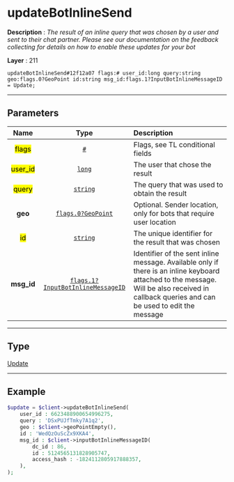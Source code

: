 # updateBotInlineSend

**Description** : *The result of an inline query that was chosen by a user and sent to their chat partner. Please see our documentation on the feedback collecting for details on how to enable these updates for your bot*

**Layer** : 211

```tl
updateBotInlineSend#12f12a07 flags:# user_id:long query:string geo:flags.0?GeoPoint id:string msg_id:flags.1?InputBotInlineMessageID = Update;
```

---

## Parameters

| Name | Type | Description |
| :---: | :---: | :--- |
| <mark>flags</mark> | [`#`](type/#) | Flags, see TL conditional fields |
| <mark>user_id</mark> | [`long`](type/long) | The user that chose the result |
| <mark>query</mark> | [`string`](type/string) | The query that was used to obtain the result |
| **geo** | [`flags.0?GeoPoint`](type/GeoPoint) | Optional. Sender location, only for bots that require user location |
| <mark>id</mark> | [`string`](type/string) | The unique identifier for the result that was chosen |
| **msg_id** | [`flags.1?InputBotInlineMessageID`](type/InputBotInlineMessageID) | Identifier of the sent inline message. Available only if there is an inline keyboard attached to the message. Will be also received in callback queries and can be used to edit the message |

---

## Type

[Update](type/Update)

---

## Example

```php
$update = $client->updateBotInlineSend(
	user_id : 6623488900654996275,
	query : 'DSxPUJfTmky7A1q2',
	geo : $client->geoPointEmpty(),
	id : 'WedQzOuScZx9XKA4',
	msg_id : $client->inputBotInlineMessageID(
		dc_id : 86,
		id : 5124565131828905747,
		access_hash : -1824112805917888357,
	),
);
```